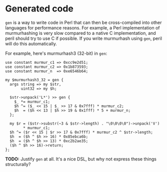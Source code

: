 # Generated code
`gen` is a way to write code in Perl that can then be cross-compiled into other
languages for performance reasons. For example, a Perl implementation of
murmurhashing is very slow compared to a native C implementation, and peril
should try to use C if possible. If you write murmurhash using `gen`, peril
will do this automatically.

For example, here's murmurhash3 (32-bit) in `gen`:

```
use constant murmur_c1 => 0xcc9e2d51;
use constant murmur_c2 => 0x1b873593;
use constant murmur_n  => 0xe6546b64;

my $murmurhash3_32 = gen {
  args string => my $str,
       uint32 => my $h;

  $str->unpack('L*') >> gen {
    $_ *= murmur_c1;
    $h ^= ($_ << 15 | $_ >> 17 & 0x7fff) * murmur_c2;
    $h  = ($h << 13 | $h >> 19 & 0x1fff) * 5 + murmur_n;
  };

  my $r = ($str->substr(~3 & $str->length) . "\0\0\0\0")->unpack('V')
        * murmur_c1;
  $h ^= ($r << 15 | $r >> 17 & 0x7fff) * murmur_c2 ^ $str->length;
  $h  = ($h ^ $h >> 16) * 0x85ebca6b;
  $h  = ($h ^ $h >> 13) * 0xc2b2ae35;
  ($h ^ $h >> 16)->return;
};
```

**TODO:** Justify `gen` at all. It's a nice DSL, but why not express these
things structurally?
